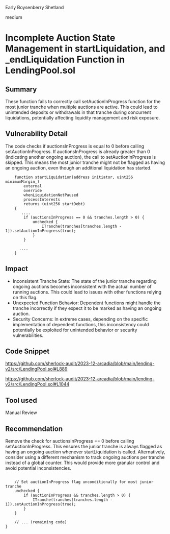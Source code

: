 Early Boysenberry Shetland

medium

# Incomplete Auction State Management in startLiquidation, and _endLiquidation Function in LendingPool.sol

## Summary

These function fails to correctly call setAuctionInProgress function for the most junior tranche when multiple auctions are active. This could lead to unintended deposits or withdrawals in that tranche during concurrent liquidations, potentially affecting liquidity management and risk exposure.

## Vulnerability Detail
The code checks if auctionsInProgress is equal to 0 before calling setAuctionInProgress.
If auctionsInProgress is already greater than 0 (indicating another ongoing auction), the call to setAuctionInProgress is skipped.
This means the most junior tranche might not be flagged as having an ongoing auction, even though an additional liquidation has started.
```solidity
    function startLiquidation(address initiator, uint256 minimumMargin_)
        external
        override
        whenLiquidationNotPaused
        processInterests
        returns (uint256 startDebt)
    {
       ....
        if (auctionsInProgress == 0 && tranches.length > 0) {
            unchecked {
                ITranche(tranches[tranches.length - 1]).setAuctionInProgress(true);
            }
        }

      ....
    }
```

## Impact
- Inconsistent Tranche State: The state of the junior tranche regarding ongoing auctions becomes inconsistent with the actual number of running auctions. This could lead to issues with other functions relying on this flag.
- Unexpected Function Behavior: Dependent functions might handle the tranche incorrectly if they expect it to be marked as having an ongoing auction.
- Security Concerns: In extreme cases, depending on the specific implementation of dependent functions, this inconsistency could potentially be exploited for unintended behavior or security vulnerabilities.

## Code Snippet
https://github.com/sherlock-audit/2023-12-arcadia/blob/main/lending-v2/src/LendingPool.sol#L889

https://github.com/sherlock-audit/2023-12-arcadia/blob/main/lending-v2/src/LendingPool.sol#L1044

## Tool used

Manual Review

## Recommendation
Remove the check for auctionsInProgress == 0 before calling setAuctionInProgress. This ensures the junior tranche is always flagged as having an ongoing auction whenever startLiquidation is called.
Alternatively, consider using a different mechanism to track ongoing auctions per tranche instead of a global counter. This would provide more granular control and avoid potential inconsistencies.

```solidity

    // Set auctionInProgress flag unconditionally for most junior tranche
    unchecked {
        if (auctionInProgress && tranches.length > 0) {
            ITranche(tranches[tranches.length - 1]).setAuctionInProgress(true);
        }
    }

    // ... (remaining code)
}
```
